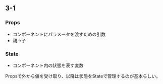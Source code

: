 ## 3-1
### Props
* コンポーネントにパラメータを渡すための引数
* 親→子

### State
* コンポーネント内の状態を表す変数

Propsで外から値を受け取り、以降は状態をStateで管理するのが基本らしい。


